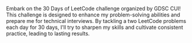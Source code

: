 Embark on the 30 Days of LeetCode challenge organized by GDSC CUI! This challenge is designed to enhance my problem-solving abilities and prepare me for technical interviews. By tackling a two LeetCode problems each day for 30 days, I'll try to sharpen my skills and cultivate consistent practice, leading to lasting results. 
